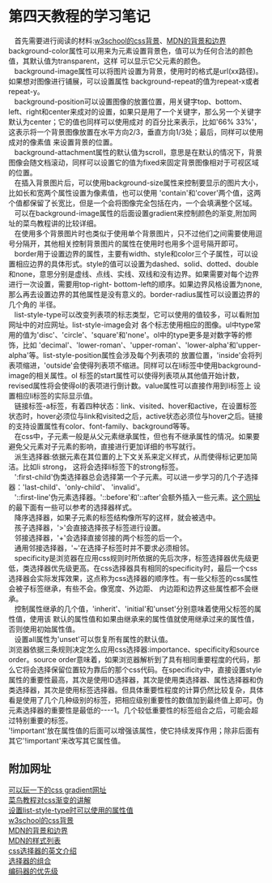 # 第四天教程的学习笔记

  &nbsp;&nbsp;&nbsp;首先需要进行阅读的材料:[w3school的css背景](https://www.w3school.com.cn/css/css_background.asp)、[MDN的背景和边界](https://developer.mozilla.org/en-US/docs/Learn/CSS/Building_blocks/Backgrounds_and_borders)
  background-color属性可以用来为元素设置背景色，值可以为任何合法的颜色值，其默认值为transparent，这样
  可以显示它父元素的颜色。
  <br>&nbsp;&nbsp;&nbsp;background-image属性可以将图片设置为背景，使用时的格式是url(xx路径)。如果想对图像进行铺展，可以设置属性
  background-repeat的值为repeat-x或者repeat-y。
  <br>&nbsp;&nbsp;&nbsp;background-position可以设置图像的放置位置，用关键字top、bottom、
  left、right和center来成对的设置，如果只是用了一个关键字，那么另一个关键字默认为center；它的值也同样可以使用成对
  的百分比来表示，比如'66% 33%'，这表示将一个背景图像放置在水平方向2/3，垂直方向1/3处；最后，同样可以使用成对的像素值
  来设置背景的位置。
  <br>&nbsp;&nbsp;&nbsp;background-attachment属性的默认值为scroll，意思是在默认的情况下，背景图像会随文档滚动，同样可以设置它的值为fixed来固定背景图像相对于可视区域的位置。
 <br>&nbsp;&nbsp;&nbsp;在插入背景图片后，可以使用background-size属性来控制要显示的图片大小，比如长和宽两个属性设置为像素值，也可以使用
 'contain'和'cover'两个值，这两个值都保留了长宽比，但是一个会将图像完全包括在内，一个会填满整个区域。
 <br>&nbsp;&nbsp;&nbsp;可以在background-image属性的后面设置gradient来控制颜色的渐变,附加网址的菜鸟教程讲的比较详细。
 <br>&nbsp;&nbsp;&nbsp;在使用多个背景图片时也类似于使用单个背景图片，只不过他们之间需要使用逗号分隔开，其他相关控制背景图片的属性在使用时也用多个逗号隔开即可。
 <br>&nbsp;&nbsp;&nbsp;border用于设置边界的属性，主要有width、style和color三个子属性，可以设置相应边界的具体形式。style的值可以设置为dashed、solid、dotted、double和none，意思分别是虚线、点线、实线、双线和没有边界。如果需要对每个边界进行一次设置，需要用top-right-
 bottom-left的顺序。如果边界风格设置为none,那么再去设置边界的其他属性是没有意义的。border-radius属性可以设置边界的几个角的
 半径。
 <br>&nbsp;&nbsp;&nbsp;list-style-type可以改变列表项的标志类型，它可以使用的值较多，可以看附加网址中的对应网址。list-style-image会对
 各个标志使用相应的图像。ul中type常用的值为'disc'、'circle'、'square'和'none'。ol中的type更多是对数字等的修饰，比如
 'decimal'、'lower-roman'、'upper-roman'、'lower-alpha'和'upper-alpha'等。list-style-position属性会涉及每个列表项的
 放置位置，'inside'会将列表项缩进，'outside'会使得列表项不缩进。同样可以在li标签中使用background-image的相关属性。ol
 标签的start属性可以使得列表项从其他值开始计数， revised属性将会使得ol的表项进行倒计数。value属性可以直接作用到li标签上
 设置相应li标签的实际显示值。
 <br>&nbsp;&nbsp;&nbsp;链接标签-a标签，有着四种状态：link、visited、hover和active，在设置标签状态时，hover必须位与link和visited之后，active状态必须位与hover之后。链接的支持设置属性有color、font-family、background等等。
 <br>&nbsp;&nbsp;&nbsp;在css中，子元素一般是从父元素继承属性，但也有不继承属性的情况。如果要避免父元素对子元素的影响，直接进行更加详细的书写就行。
 <br>&nbsp;&nbsp;&nbsp;派生选择器:依据元素在其位置的上下文关系来定义样式，从而使得标记更加简洁。比如li strong， 这将会选择li标签下的strong标签。
 <br>&nbsp;&nbsp;&nbsp;':first-child'伪类选择器总会选择第一个子元素。可以进一步学习的几个子选择器：'last-child'、'only-child'、
 'invalid'。
 <br>&nbsp;&nbsp;&nbsp;'::first-line'伪元素选择器。'::before'和'::after'会额外插入一些元素。[这个网址](https://developer.mozilla.org/en-US/docs/Learn/CSS/Building_blocks/Selectors/Pseudo-classes_and_pseudo-elements)的最下面有一些可以参考的选择器样式。
 <br>&nbsp;&nbsp;&nbsp;降序选择器，如果子元素的标签结构像所写的这样，就会被选中。
 <br>&nbsp;&nbsp;&nbsp;孩子选择器，'>'会直接选择孩子标签进行设置。
 <br>&nbsp;&nbsp;&nbsp;邻接选择器，'+'会选择直接邻接的两个标签的后一个。
 <br>&nbsp;&nbsp;&nbsp;通用邻接选择器，'~'在选择子标签时并不要求必须相邻。
 <br>&nbsp;&nbsp;&nbsp;specificity是浏览器在应用css规则时所依据的先后次序，标签选择器优先级更低，类选择器优先级更高。在css选择器具有相同的specificity时，最后一个css选择器会实际发挥效果，这点称为css选择器的顺序性。有一些父标签的css属性会被子标签继承，有些不会。像宽度、外边距、
 内边距和边界这些属性都不会继承。
 <br>&nbsp;&nbsp;&nbsp;控制属性继承的几个值，'inherit'、'initial'和'unset'分别意味着使用父标签的属性值，使用该
 默认的属性值和如果由继承来的属性值就使用继承过来的属性值，否则使用初始属性值。
 <br>&nbsp;&nbsp;&nbsp;设置all属性为'unset'可以恢复所有属性的默认值。
 <br>浏览器依据三条规则决定怎么应用css选择器:importance、specificity和source order。source order意味着，如果浏览器解析到了具有相同重要程度的代码，那么它将会选择保留位置较为靠后的那个css代码。在specificity中，直接设置style属性的重要性最高，其次是使用ID选择器，其次是使用类选择器、属性选择器和伪类选择器，其次是使用标签选择器。但具体重要性程度的计算仍然比较复杂，具体看是使用了几个几种级别的标签，把相应级别重要性的数值加到最终值上即可。伪元素选择器的重要性是最低的----1。几个较低重要性的标签组合之后，可能会超过特别重要的标签。
 <br>'!important'放在属性值的后面可以增强该属性，使它持续发挥作用；除非后面有其它'!important'来改写其它属性值。

## 附加网址
  [可以玩一下的css gradient网址](https://cssgradient.io/)
  <br>[菜鸟教程对css渐变的讲解](https://www.runoob.com/css3/css3-gradients.html)
  <br>[设置list-style-type时可以使用的属性值](https://www.w3school.com.cn/cssref/pr_list-style-type.asp)
  <br>[w3school的css背景](https://www.w3school.com.cn/css/css_background.asp)
  <br>[MDN的背景和边界](https://developer.mozilla.org/en-US/docs/Learn/CSS/Building_blocks/Backgrounds_and_borders)
  <br>[MDN的样式列表](https://developer.mozilla.org/zh-CN/docs/Learn/CSS/%E4%B8%BA%E6%96%87%E6%9C%AC%E6%B7%BB%E5%8A%A0%E6%A0%B7%E5%BC%8F/Styling_lists)
  <br>[css选择器的英文介绍](https://developer.mozilla.org/en-US/docs/Learn/CSS/Building_blocks/Selectors/Pseudo-classes_and_pseudo-elements)
  <br>[选择器的组合](https://developer.mozilla.org/en-US/docs/Learn/CSS/Building_blocks/Selectors/Combinators)
  <br>[编码器的优先级](https://developer.mozilla.org/en-US/docs/Learn/CSS/Building_blocks/Cascade_and_inheritance)


